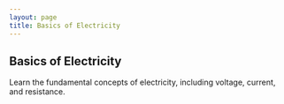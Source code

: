 ```yaml
---
layout: page
title: Basics of Electricity
---
```


## Basics of Electricity

Learn the fundamental concepts of electricity, including voltage, current, and resistance.
